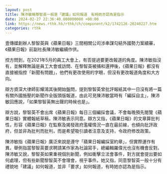 ```yaml
---
layout: post
title: 陳沛敏稱黎智英一般是「建議」如何報道　有時她亦認為是指示
date: 2024-02-27 22:36:40.000000000 +08:00
link: https://news.rthk.hk/rthk/ch/component/k2/1742126-20240227.htm
categories: rthk
---
```


壹傳媒創辦人黎智英與《蘋果日報》三間相關公司涉串謀勾結外國勢力案續審，《蘋果日報》前副社長陳沛敏繼續作供。

控方問到，在2021年5月的員工大會上，有否提過要更改報道的角度。陳沛敏指沒有，並解釋無論是員工大會或訪問、在黎智英被捕和還押後，《蘋果日報》都沒有直接被指控「新聞有問題」，他們有更改使用的字眼，但沒有更改報道角度和大方向。

辯方資深大律師彭耀鴻其後開始盤問，提到黎智英曾批評報紙其中一日沒有將一篇有關外國施壓的新聞作全版頭版報道，由此可見陳沛敏當時有「編採自主」，陳沛敏回應說，「如果黎智英無出聲的時候也是」。

辯方說，黎智英不會出席《蘋果日報》每日三個編採會議，不會每晚預先閱覽《蘋果日報》實體報紙草稿，陳沛敏表示同意。辯方又指，《蘋果日報》的文章算批判性，形容《蘋果日報》在監察及揭發政府濫權情況一直在最前線，也傾向批評政府，但並非為批判而批判，而是希望吸引讀者注意及支持，令政府修改政策。

陳沛敏指《蘋果日報》廣泛來說是遵守「蘋果日報編採室約章」，但實際運作有異，舉例指當黎智英要求聘請某作家為社論寫手，總編輯羅偉光也沒有機會反對。陳沛敏又說，黎智英如果重視個別新聞，例如衝擊立法會事件，對方就會提出要如何處理，但有些新聞黎智英不會理會，視乎事件。她又指，同意黎智英一般十分有禮貌地「建議」如何報道，並非「要求」如何報道，有時她亦認為是指示。
